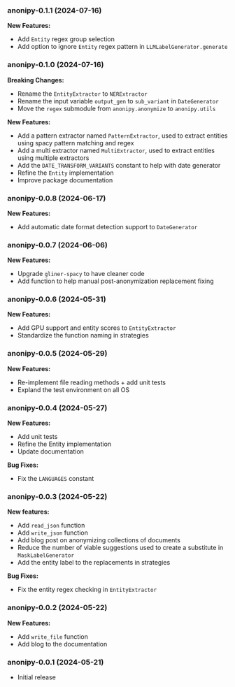 ### anonipy-0.1.1 (2024-07-16)

**New Features:**
- Add `Entity` regex group selection
- Add option to ignore `Entity` regex pattern in `LLMLabelGenerator.generate`

### anonipy-0.1.0 (2024-07-16)

**Breaking Changes:**
- Rename the `EntityExtractor` to `NERExtractor`
- Rename the input variable `output_gen` to `sub_variant` in `DateGenerator`
- Move the `regex` submodule from `anonipy.anonymize` to `anonipy.utils`

**New Features:**
- Add a pattern extractor named `PatternExtractor`, used to extract entities using spacy pattern matching and regex
- Add a multi extractor named `MultiExtractor`, used to extract entities using multiple extractors
- Add the `DATE_TRANSFORM_VARIANTS` constant to help with date generator
- Refine the `Entity` implementation
- Improve package documentation


### anonipy-0.0.8 (2024-06-17)

**New Features:**
- Add automatic date format detection support to `DateGenerator`

### anonipy-0.0.7 (2024-06-06)

**New Features:**
- Upgrade `gliner-spacy` to have cleaner code
- Add function to help manual post-anonymization replacement fixing

### anonipy-0.0.6 (2024-05-31)

**New Features:**
- Add GPU support and entity scores to `EntityExtractor`
- Standardize the function naming in strategies

### anonipy-0.0.5 (2024-05-29)

**New Features:**
- Re-implement file reading methods + add unit tests
- Expland the test environment on all OS

### anonipy-0.0.4 (2024-05-27)

**New Features:**
- Add unit tests
- Refine the Entity implementation
- Update documentation

**Bug Fixes:**
- Fix the `LANGUAGES` constant

### anonipy-0.0.3 (2024-05-22)

**New features:**
- Add `read_json` function
- Add `write_json` function
- Add blog post on anonymizing collections of documents
- Reduce the number of viable suggestions used to create a substitute in `MaskLabelGenerator`
- Add the entity label to the replacements in strategies

**Bug Fixes:**
- Fix the entity regex checking in `EntityExtractor`

### anonipy-0.0.2 (2024-05-22)

**New Features:**
- Add `write_file` function
- Add blog to the documentation

### anonipy-0.0.1 (2024-05-21)

- Initial release